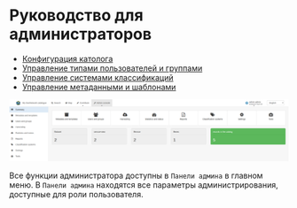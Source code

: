 # Руководство для администраторов

-   [Конфигурация католога](configuring-the-catalog/index.md)
-   [Управление типами пользователей и группами](managing-users-and-groups/index.md)
-   [Управление системами классификаций](managing-classification-systems/index.md)
-   [Управление метаданными и шаблонами](managing-metadata-standards/index.md)

![](img/admin.png)

Все функции администратора доступны в `Панели админа` в главном меню. В `Панели админа` находятся все параметры администрирования, доступные для роли пользователя.
